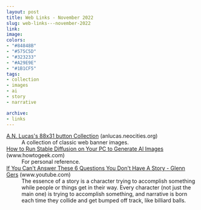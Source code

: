 ```yaml
---
layout: post
title: Web Links - November 2022
slug: web-links---november-2022
link:
image:
colors:
- "#84848B"
- "#575C5D"
- "#323233"
- "#A29E9E"
- "#1B1CF5"
tags:
- collection  
- images  
- ai  
- story  
- narrative

archive:
- links
---
```


<dl>
  <dt>
    <a href="https://anlucas.neocities.org/88x31Buttons.html">A.N. Lucas's 88x31 button Collection</a>
    <span class="post-meta">(anlucas.neocities.org)</span>
  </dt>
  <dd>A collection of classic web banner images.</dd>
  <dt>
    <a href="https://www.howtogeek.com/830179/how-to-run-stable-diffusion-on-your-pc-to-generate-ai-images/">How to Run Stable Diffusion on Your PC to Generate AI Images</a>
    <span class="post-meta">(www.howtogeek.com)</span>
  </dt>
  <dd>For personal reference.</dd>
  <dt>
    <a href="https://www.youtube.com/watch?v=uL0atQFZzL8">If You Can't Answer These 6 Questions You Don't Have A Story - Glenn Gers</a>
    <span class="post-meta">(www.youtube.com)</span>
  </dt>
  <dd>The essence of a story is a character trying to accomplish something while people or things get in their way. Every character (not just the main one) is trying to accomplish something, and narrative is born each time they collide and get bumped off track, like billiard balls.</dd>
</dl>

